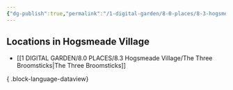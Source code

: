 ```yaml
---
{"dg-publish":true,"permalink":"/1-digital-garden/8-0-places/8-3-hogsmeade-village/8-3-1-hogsmeade-v-illage-overview/","tags":["MOC"]}
---
```


## Locations in Hogsmeade Village

- [[1 DIGITAL GARDEN/8.0 PLACES/8.3 Hogsmeade Village/The Three Broomsticks\|The Three Broomsticks]]

{ .block-language-dataview}

